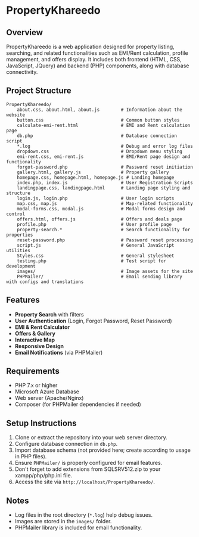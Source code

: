# PropertyKhareedo

## Overview
PropertyKhareedo is a web application designed for property listing, searching, and related functionalities such as EMI/Rent calculation, profile management, and offers display. It includes both frontend (HTML, CSS, JavaScript, JQuery) and backend (PHP) components, along with database connectivity.

## Project Structure
```
PropertyKhareedo/
    about.css, about.html, about.js        # Information about the website
    button.css                             # Common button styles
    calculate-emi-rent.html                # EMI and Rent calculation page
    db.php                                 # Database connection script
    *.log                                  # Debug and error log files
    dropdown.css                           # Dropdown menu styling
    emi-rent.css, emi-rent.js              # EMI/Rent page design and functionality
    forgot-password.php                    # Password reset initiation
    gallery.html, gallery.js               # Property gallery
    homepage.css, homepage.html, homepage.js # Landing homepage
    index.php, index.js                    # User Registration Scripts
    landingpage.css, landingpage.html      # Landing page styling and structure
    login.js, login.php                    # User login scripts
    map.css, map.js                        # Map-related functionality
    modal-forms.css, modal.js              # Modal forms design and control
    offers.html, offers.js                 # Offers and deals page
    profile.php                            # User profile page
    property-search.*                      # Search functionality for properties
    reset-password.php                     # Password reset processing
    script.js                              # General JavaScript utilities
    Styles.css                             # General stylesheet
    testing.php                            # Test script for development
    images/                                # Image assets for the site
    PHPMailer/                             # Email sending library with configs and translations
```

## Features
- **Property Search** with filters
- **User Authentication** (Login, Forgot Password, Reset Password)
- **EMI & Rent Calculator**
- **Offers & Gallery**
- **Interactive Map**
- **Responsive Design**
- **Email Notifications** (via PHPMailer)

## Requirements
- PHP 7.x or higher
- Microsoft Azure Database
- Web server (Apache/Nginx)
- Composer (for PHPMailer dependencies if needed)

## Setup Instructions
1. Clone or extract the repository into your web server directory.
2. Configure database connection in `db.php`.
3. Import database schema (not provided here; create according to usage in PHP files).
4. Ensure `PHPMailer/` is properly configured for email features.
5. Don't forget to add extensions from SQLSRV512.zip to your xampp/php/php.ini file.
6. Access the site via `http://localhost/PropertyKhareedo/`.

## Notes
- Log files in the root directory (`*.log`) help debug issues.
- Images are stored in the `images/` folder.
- PHPMailer library is included for email functionality.
